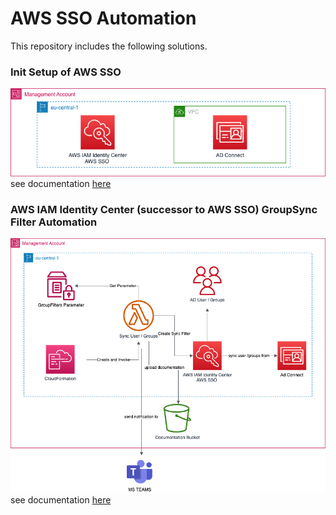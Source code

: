 # AWS SSO Automation

This repository includes the following solutions.

### Init Setup of AWS SSO

![Architecture](./SCRIPTS/inti-sso-setup/static/sso-init.drawio.png)
see documentation [here](./SCRIPTS/inti-sso-setup/README.md)
### AWS IAM Identity Center (successor to AWS SSO) GroupSync Filter Automation

![Architecture](./CDK/GroupSync/static/architecture.png)
see documentation [here](./CDK/GroupSync/README.md)
